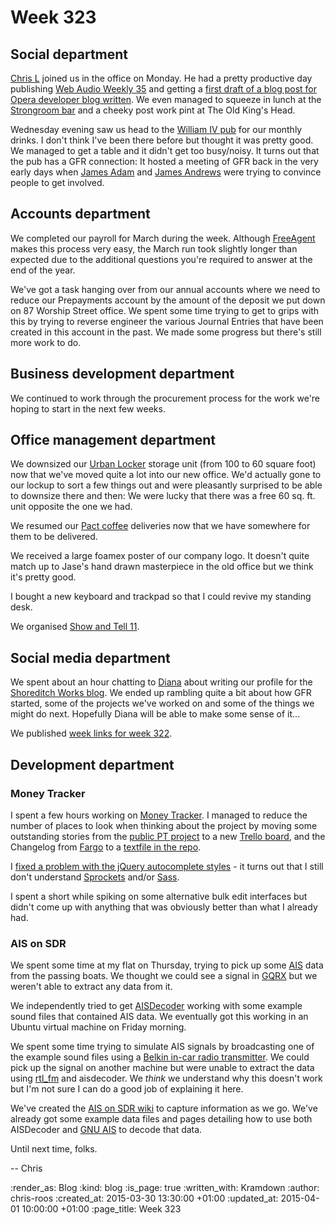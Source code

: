 Week 323
========

## Social department

[Chris L][] joined us in the office on Monday. He had a pretty productive day publishing [Web Audio Weekly 35][waw-35] and getting a [first draft of a blog post for Opera developer blog written][chris-l-opera-blog-post]. We even managed to squeeze in lunch at the [Strongroom bar][] and a cheeky post work pint at The Old King's Head.

Wednesday evening saw us head to the [William IV pub][] for our monthly drinks. I don't think I've been there before but thought it was pretty good. We managed to get a table and it didn't get too busy/noisy. It turns out that the pub has a GFR connection: It hosted a meeting of GFR back in the very early days when [James Adam][] and [James Andrews][] were trying to convince people to get involved.

## Accounts department

We completed our payroll for March during the week. Although [FreeAgent][] makes this process very easy, the March run took slightly longer than expected due to the additional questions you're required to answer at the end of the year.

We've got a task hanging over from our annual accounts where we need to reduce our Prepayments account by the amount of the deposit we put down on 87 Worship Street office. We spent some time trying to get to grips with this by trying to reverse engineer the various Journal Entries that have been created in this account in the past. We made some progress but there's still more work to do.

## Business development department

We continued to work through the procurement process for the work we're hoping to start in the next few weeks.

## Office management department

We downsized our [Urban Locker][] storage unit (from 100 to 60 square foot) now that we've moved quite a lot into our new office. We'd actually gone to our lockup to sort a few things out and were pleasantly surprised to be able to downsize there and then: We were lucky that there was a free 60 sq. ft. unit opposite the one we had.

We resumed our [Pact coffee][] deliveries now that we have somewhere for them to be delivered.

We received a large foamex poster of our company logo. It doesn't quite match up to Jase's hand drawn masterpiece in the old office but we think it's pretty good.

I bought a new keyboard and trackpad so that I could revive my standing desk.

We organised [Show and Tell 11][].

## Social media department

We spent about an hour chatting to [Diana][] about writing our profile for the [Shoreditch Works blog][]. We ended up rambling quite a bit about how GFR started, some of the projects we've worked on and some of the things we might do next. Hopefully Diana will be able to make some sense of it...

We published [week links for week 322](/week-322-links).

## Development department

### Money Tracker

I spent a few hours working on [Money Tracker][]. I managed to reduce the number of places to look when thinking about the project by moving some outstanding stories from the [public PT project][money-tracker-pt] to a new [Trello board][money-tracker-trello], and the Changelog from [Fargo][] to a [textfile in the repo][money-tracker-changelog].

I [fixed a problem with the jQuery autocomplete styles][money-tracker-autocomplete-bug] - it turns out that I still don't understand [Sprockets][] and/or [Sass][].

I spent a short while spiking on some alternative bulk edit interfaces but didn't come up with anything that was obviously better than what I already had.

### AIS on SDR

We spent some time at my flat on Thursday, trying to pick up some [AIS][] data from the passing boats. We thought we could see a signal in [GQRX][] but we weren't able to extract any data from it.

We independently tried to get [AISDecoder][] working with some example sound files that contained AIS data. We eventually got this working in an Ubuntu virtual machine on Friday morning.

We spent some time trying to simulate AIS signals by broadcasting one of the example sound files using a [Belkin in-car radio transmitter][belkin-tunecast]. We could pick up the signal on another machine but were unable to extract the data using [rtl_fm][] and aisdecoder. We _think_ we understand why this doesn't work but I'm not sure I can do a good job of explaining it here.

We've created the [AIS on SDR wiki][] to capture information as we go. We've already got some example data files and pages detailing how to use both AISDecoder and [GNU AIS][] to decode that data.

Until next time, folks.

-- Chris

[AIS]: http://en.wikipedia.org/wiki/Automatic_Identification_System
[AISDecoder]: http://www.aishub.net/aisdecoder-via-sound-card.html
[AIS on SDR wiki]: https://github.com/freerange/ais-on-sdr/wiki
[belkin-tunecast]: http://www.belkin.com/uk/p/P-F8V3080/
[Chris L]: http://blog.chrislowis.co.uk/
[chris-l-opera-blog-post]: https://github.com/operasoftware/devopera/pull/256
[Diana]: https://twitter.com/dianapinkett
[Fargo]: http://fargo.io/
[FreeAgent]: http://www.freeagent.com/
[GNU AIS]: http://gnuais.sourceforge.net/
[GQRX]: http://gqrx.dk/
[James Adam]: http://lazyatom.com/
[James Andrews]: https://uk.linkedin.com/in/jamesandrews
[Money Tracker]: https://github.com/chrisroos/money-tracker
[money-tracker-autocomplete-bug]: https://github.com/chrisroos/money-tracker/commit/ff0fce4ac2ff0729b92354c226d3e80417d60f47
[money-tracker-changelog]: https://github.com/chrisroos/money-tracker/blob/master/CHANGELOG.md
[money-tracker-pt]: https://www.pivotaltracker.com/n/projects/290359
[money-tracker-trello]: https://trello.com/b/N0kPdGAW/money-tracker
[Pact coffee]: https://www.pactcoffee.com/
[rtl_fm]: http://kmkeen.com/rtl-demod-guide/
[Sass]: http://sass-lang.com/
[Sprockets]: https://github.com/sstephenson/sprockets
[Shoreditch Works blog]: http://shoreditchworks.com/blog/
[Show and Tell 11]: http://lanyrd.com/2015/gfr-show-and-tell-april/
[Strongroom bar]: http://www.strongroombar.com/
[Urban Locker]: http://www.urbanlocker.co.uk/
[waw-35]: http://blog.chrislowis.co.uk/waw/2015/03/23/web-audio-weekly-35.html
[William IV pub]: http://www.thewilliam.co.uk/

:render_as: Blog
:kind: blog
:is_page: true
:written_with: Kramdown
:author: chris-roos
:created_at: 2015-03-30 13:30:00 +01:00
:updated_at: 2015-04-01 10:00:00 +01:00
:page_title: Week 323
